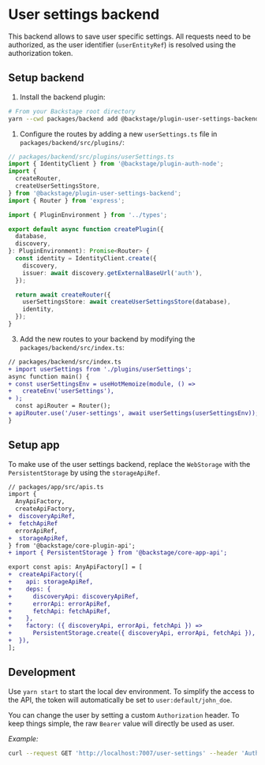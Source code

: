 # User settings backend

This backend allows to save user specific settings. All requests need to be
authorized, as the user identifier (`userEntityRef`) is resolved using the
authorization token.

## Setup backend

1. Install the backend plugin:

```bash
# From your Backstage root directory
yarn --cwd packages/backend add @backstage/plugin-user-settings-backend
```

1. Configure the routes by adding a new `userSettings.ts` file in
   `packages/backend/src/plugins/`:

```ts
// packages/backend/src/plugins/userSettings.ts
import { IdentityClient } from '@backstage/plugin-auth-node';
import {
  createRouter,
  createUserSettingsStore,
} from '@backstage/plugin-user-settings-backend';
import { Router } from 'express';

import { PluginEnvironment } from '../types';

export default async function createPlugin({
  database,
  discovery,
}: PluginEnvironment): Promise<Router> {
  const identity = IdentityClient.create({
    discovery,
    issuer: await discovery.getExternalBaseUrl('auth'),
  });

  return await createRouter({
    userSettingsStore: await createUserSettingsStore(database),
    identity,
  });
}
```

3. Add the new routes to your backend by modifying the
   `packages/backend/src/index.ts`:

```diff
// packages/backend/src/index.ts
+ import userSettings from './plugins/userSettings';
async function main() {
+ const userSettingsEnv = useHotMemoize(module, () =>
+   createEnv('userSettings'),
+ );
  const apiRouter = Router();
+ apiRouter.use('/user-settings', await userSettings(userSettingsEnv));
}
```

## Setup app

To make use of the user settings backend, replace the `WebStorage` with the
`PersistentStorage` by using the `storageApiRef`.

```diff
// packages/app/src/apis.ts
import {
  AnyApiFactory,
  createApiFactory,
+  discoveryApiRef,
+  fetchApiRef
  errorApiRef,
+  storageApiRef,
} from '@backstage/core-plugin-api';
+ import { PersistentStorage } from '@backstage/core-app-api';

export const apis: AnyApiFactory[] = [
+  createApiFactory({
+    api: storageApiRef,
+    deps: {
+      discoveryApi: discoveryApiRef,
+      errorApi: errorApiRef,
+      fetchApi: fetchApiRef,
+    },
+    factory: ({ discoveryApi, errorApi, fetchApi }) =>
+      PersistentStorage.create({ discoveryApi, errorApi, fetchApi }),
+  }),
];
```

## Development

Use `yarn start` to start the local dev environment. To simplify the access to
the API, the token will automatically be set to `user:default/john_doe`.

You can change the user by setting a custom `Authorization` header. To keep
things simple, the raw `Bearer` value will directly be used as user.

_Example:_

```bash
curl --request GET 'http://localhost:7007/user-settings' --header 'Authorization: Bearer user:default/custom-user'
```
